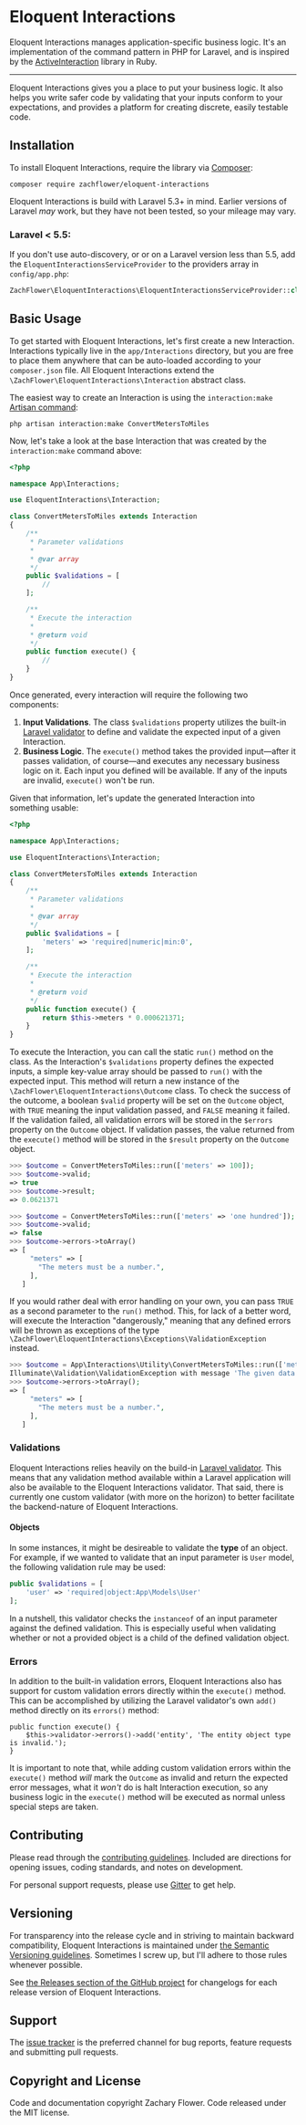 # Eloquent Interactions

Eloquent Interactions manages application-specific business logic. It's an implementation of the command pattern in PHP for Laravel, and is inspired by the [ActiveInteraction](https://github.com/AaronLasseigne/active_interaction) library in Ruby.

---

Eloquent Interactions gives you a place to put your business logic. It also helps you write safer code by validating that your inputs conform to your expectations, and provides a platform for creating discrete, easily testable code.

## Installation

To install Eloquent Interactions, require the library via [Composer](https://getcomposer.org/):

```
composer require zachflower/eloquent-interactions
```

Eloquent Interactions is build with Laravel 5.3+ in mind. Earlier versions of Laravel _may_ work, but they have not been tested, so your mileage may vary.

### Laravel < 5.5:

If you don't use auto-discovery, or or on a Laravel version less than 5.5, add the `EloquentInteractionsServiceProvider` to the providers array in `config/app.php`:

```php
ZachFlower\EloquentInteractions\EloquentInteractionsServiceProvider::class,
```

## Basic Usage

To get started with Eloquent Interactions, let's first create a new Interaction. Interactions typically live in the `app/Interactions` directory, but you are free to place them anywhere that can be auto-loaded according to your `composer.json` file. All Eloquent Interactions extend the `\ZachFlower\EloquentInteractions\Interaction` abstract class.

The easiest way to create an Interaction is using the `interaction:make` [Artisan command](https://laravel.com/docs/master/artisan):

```
php artisan interaction:make ConvertMetersToMiles
```

Now, let's take a look at the base Interaction that was created by the `interaction:make` command above:

```php
<?php

namespace App\Interactions;

use EloquentInteractions\Interaction;

class ConvertMetersToMiles extends Interaction
{
    /**
     * Parameter validations
     *
     * @var array
     */
    public $validations = [
        //
    ];

    /**
     * Execute the interaction
     *
     * @return void
     */
    public function execute() {
        //
    }
}
```

Once generated, every interaction will require the following two components:

1. **Input Validations**. The class `$validations` property utilizes the built-in [Laravel validator](https://laravel.com/docs/master/validation) to define and validate the expected input of a given Interaction.
2. **Business Logic**. The `execute()` method takes the provided input—after it passes validation, of course—and executes any necessary business logic on it. Each input you defined will be available. If any of the inputs are invalid, `execute()` won't be run.

Given that information, let's update the generated Interaction into something usable:

```php
<?php

namespace App\Interactions;

use EloquentInteractions\Interaction;

class ConvertMetersToMiles extends Interaction
{
    /**
     * Parameter validations
     *
     * @var array
     */
    public $validations = [
        'meters' => 'required|numeric|min:0',
    ];

    /**
     * Execute the interaction
     *
     * @return void
     */
    public function execute() {
        return $this->meters * 0.000621371;
    }
}
```

To execute the Interaction, you can call the static `run()` method on the class. As the Interaction's `$validations` property defines the expected inputs, a simple key-value array should be passed to `run()` with the expected input. This method will return a new instance of the `\ZachFlower\EloquentInteractions\Outcome` class. To check the success of the outcome, a boolean `$valid` property will be set on the `Outcome` object, with `TRUE` meaning the input validation passed, and `FALSE` meaning it failed. If the validation failed, all validation errors will be stored in the `$errors` property on the `Outcome` object. If validation passes, the value returned from the `execute()` method will be stored in the `$result` property on the `Outcome` object.

```php
>>> $outcome = ConvertMetersToMiles::run(['meters' => 100]);
>>> $outcome->valid;
=> true
>>> $outcome->result;
=> 0.0621371

>>> $outcome = ConvertMetersToMiles::run(['meters' => 'one hundred']);
>>> $outcome->valid;
=> false
>>> $outcome->errors->toArray()
=> [
     "meters" => [
       "The meters must be a number.",
     ],
   ]
```

If you would rather deal with error handling on your own, you can pass `TRUE` as a second parameter to the `run()` method. This, for lack of a better word, will execute the Interaction "dangerously," meaning that any defined errors will be thrown as exceptions of the type `\ZachFlower\EloquentInteractions\Exceptions\ValidationException` instead.

```php
>>> $outcome = App\Interactions\Utility\ConvertMetersToMiles::run(['meters' => 'one hundred'], TRUE);
Illuminate\Validation\ValidationException with message 'The given data failed to pass validation.'
>>> $outcome->errors->toArray();
=> [
     "meters" => [
       "The meters must be a number.",
     ],
   ]
```

### Validations

Eloquent Interactions relies heavily on the build-in [Laravel validator](https://laravel.com/docs/master/validation). This means that any validation method available within a Laravel application will also be available to the Eloquent Interactions validator. That said, there is currently one custom validator (with more on the horizon) to better facilitate the backend-nature of Eloquent Interactions.

#### Objects

In some instances, it might be desireable to validate the **type** of an object. For example, if we wanted to validate that an input parameter is `User` model, the following validation rule may be used:

```php
public $validations = [
    'user' => 'required|object:App\Models\User'
];
```

In a nutshell, this validator checks the `instanceof` of an input parameter against the defined validation. This is especially useful when validating whether or not a provided object is a child of the defined validation object.

### Errors

In addition to the built-in validation errors, Eloquent Interactions also has support for custom validation errors directly within the `execute()` method. This can be accomplished by utilizing the Laravel validator's own `add()` method directly on its `errors()` method:

```
public function execute() {
    $this->validator->errors()->add('entity', 'The entity object type is invalid.');
}
```

It is important to note that, while adding custom validation errors within the `execute()` method _will_ mark the `Outcome` as invalid and return the expected error messages, what it _won't_ do is halt Interaction execution, so any business logic in the `execute()` method will be executed as normal unless special steps are taken.

## Contributing

Please read through the [contributing guidelines](https://github.com/zachflower/eloquent-interactions/blob/master/CONTRIBUTING.md). Included are directions for opening issues, coding standards, and notes on development.

For personal support requests, please use [Gitter](https://gitter.im/eloquent-interactions/Lobby) to get help.

## Versioning

For transparency into the release cycle and in striving to maintain backward compatibility, Eloquent Interactions is maintained under [the Semantic Versioning guidelines](http://semver.org/). Sometimes I screw up, but I'll adhere to those rules whenever possible.

See [the Releases section of the GitHub project](https://github.com/zachflower/eloquent-interactions/releases) for changelogs for each release version of Eloquent Interactions.

## Support

The [issue tracker](https://github.com/zachflower/eloquent-interactions/issues) is the preferred channel for bug reports, feature requests and submitting pull requests.

## Copyright and License

Code and documentation copyright Zachary Flower. Code released under the MIT license.

